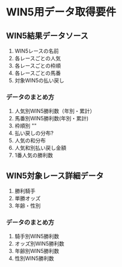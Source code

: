 # WIN5用データ取得要件

## WIN5結果データソース
1. WIN5レースの名前 
2. 各レースごとの人気
3. 各レースごとの枠順
4. 各レースごとの馬番
6. 対象WIN5の払い戻し

### データのまとめ方
1. 人気別WIN5勝利数（年別・累計）
2. 馬番別WIN5勝利数(年別・累計)
3. 枠順別 ""
4. 払い戻しの分布?
5. 人気の和分布
6. 人気和別払い戻し金額
7. 1番人気の勝利数


## WIN5対象レース詳細データ
1. 勝利騎手
2. 単勝オッズ
3. 年齢・性別

### データのまとめ方
1. 騎手別WIN5勝利数
2. オッズ別WIN5勝利数
3. 年齢別WIN5勝利数
4. 性別WIN5勝利数
